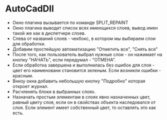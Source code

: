 # AutoCadDll 

+ Окно плагина вызывается по команде SPLIT_REPAINT
+ Окно плагина выводит список всех имеющихся слоев, вывод имен такой же как в диспетчере слоев.
+ Слева от названий слоев - чекбокс, в котором мы выбираем слои для обработки.
+ Добавим простейшую автоматизацию "Отметить все", "Снять все"
+ После того, как пользователь выбрал нужные слои - он нажимает на кнопку "НАЧАТЬ", если передумал - "ОТМЕНА".
+ Если обработка завершена и выполнилась без ошибок для слоя - цвет его наименовани становится зеленым. Если возникли ошибки - красным.
+ Внизу окна добавить небольшую кнопку "Подробно" которая откроет журнал.
+ Расчленять блоки в выбранных слоях.
+ Назначать простым элементам в слоях явно назначенных цвет, равный цвету слоя, если он в свойствах объекта наследовался от слоя. Если элемент имеет собственный цвет, то оставлять это как есть.
